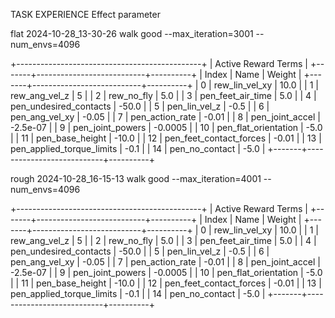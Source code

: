 TASK      EXPERIENCE             Effect                  parameter

flat      2024-10-28_13-30-26    walk good                 --max_iteration=3001 --num_envs=4096 
                                                               
+----------------------------------------------+
|             Active Reward Terms              |
+-------+---------------------------+----------+
| Index | Name                      |   Weight |
+-------+---------------------------+----------+
|   0   | rew_lin_vel_xy            |     10.0 |
|   1   | rew_ang_vel_z             |        5 |
|   2   | rew_no_fly                |      5.0 |
|   3   | pen_feet_air_time         |      5.0 |
|   4   | pen_undesired_contacts    |    -50.0 |
|   5   | pen_lin_vel_z             |     -0.5 |
|   6   | pen_ang_vel_xy            |    -0.05 |
|   7   | pen_action_rate           |    -0.01 |
|   8   | pen_joint_accel           | -2.5e-07 |
|   9   | pen_joint_powers          |  -0.0005 |
|   10  | pen_flat_orientation      |     -5.0 |
|   11  | pen_base_height           |    -10.0 |
|   12  | pen_feet_contact_forces   |    -0.01 |
|   13  | pen_applied_torque_limits |     -0.1 |
|   14  | pen_no_contact            |     -5.0 |
+-------+---------------------------+----------+

rough     2024-10-28_16-15-13    walk good                 --max_iteration=4001 --num_envs=4096

+----------------------------------------------+
|             Active Reward Terms              |
+-------+---------------------------+----------+
| Index | Name                      |   Weight |
+-------+---------------------------+----------+
|   0   | rew_lin_vel_xy            |     10.0 |
|   1   | rew_ang_vel_z             |        5 |
|   2   | rew_no_fly                |      5.0 |
|   3   | pen_feet_air_time         |      5.0 |
|   4   | pen_undesired_contacts    |    -50.0 |
|   5   | pen_lin_vel_z             |     -0.5 |
|   6   | pen_ang_vel_xy            |    -0.05 |
|   7   | pen_action_rate           |    -0.01 |
|   8   | pen_joint_accel           | -2.5e-07 |
|   9   | pen_joint_powers          |  -0.0005 |
|   10  | pen_flat_orientation      |     -5.0 |
|   11  | pen_base_height           |    -10.0 |
|   12  | pen_feet_contact_forces   |    -0.01 |
|   13  | pen_applied_torque_limits |     -0.1 |
|   14  | pen_no_contact            |     -5.0 |
+-------+---------------------------+----------+

